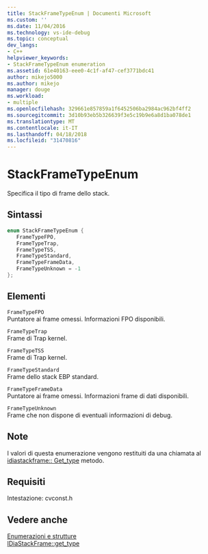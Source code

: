 ```yaml
---
title: StackFrameTypeEnum | Documenti Microsoft
ms.custom: ''
ms.date: 11/04/2016
ms.technology: vs-ide-debug
ms.topic: conceptual
dev_langs:
- C++
helpviewer_keywords:
- StackFrameTypeEnum enumeration
ms.assetid: 61e40163-eee0-4c1f-af47-cef3771bdc41
author: mikejo5000
ms.author: mikejo
manager: douge
ms.workload:
- multiple
ms.openlocfilehash: 329661e857859a1f6452506ba2984ac962bf4ff2
ms.sourcegitcommit: 3d10b93eb5b326639f3e5c19b9e6a8d1ba078de1
ms.translationtype: MT
ms.contentlocale: it-IT
ms.lasthandoff: 04/18/2018
ms.locfileid: "31470816"
---
```

# <a name="stackframetypeenum"></a>StackFrameTypeEnum
Specifica il tipo di frame dello stack.  
  
## <a name="syntax"></a>Sintassi  
  
```C++  
enum StackFrameTypeEnum {  
   FrameTypeFPO,  
   FrameTypeTrap,  
   FrameTypeTSS,  
   FrameTypeStandard,  
   FrameTypeFrameData,  
   FrameTypeUnknown = -1  
};  
```  
  
## <a name="elements"></a>Elementi  
 `FrameTypeFPO`  
 Puntatore ai frame omessi. Informazioni FPO disponibili.  
  
 `FrameTypeTrap`  
 Frame di Trap kernel.  
  
 `FrameTypeTSS`  
 Frame di Trap kernel.  
  
 `FrameTypeStandard`  
 Frame dello stack EBP standard.  
  
 `FrameTypeFrameData`  
 Puntatore ai frame omessi. Informazioni frame di dati disponibili.  
  
 `FrameTypeUnknown`  
 Frame che non dispone di eventuali informazioni di debug.  
  
## <a name="remarks"></a>Note  
 I valori di questa enumerazione vengono restituiti da una chiamata al [idiastackframe:: Get_type](../../debugger/debug-interface-access/idiastackframe-get-type.md) metodo.  
  
## <a name="requirements"></a>Requisiti  
 Intestazione: cvconst.h  
  
## <a name="see-also"></a>Vedere anche  
 [Enumerazioni e strutture](../../debugger/debug-interface-access/enumerations-and-structures.md)   
 [IDiaStackFrame::get_type](../../debugger/debug-interface-access/idiastackframe-get-type.md)
